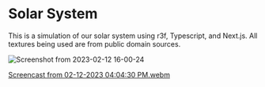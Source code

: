 # Solar System


This is a simulation of our solar system using r3f, Typescript, and Next.js. All textures being used are from public domain sources. 

![Screenshot from 2023-02-12 16-00-24](https://user-images.githubusercontent.com/47538097/218336741-b949b7e9-9862-4259-a69e-894505d25cb6.png)


[Screencast from 02-12-2023 04:04:30 PM.webm](https://user-images.githubusercontent.com/47538097/218337087-500b7a90-718d-4625-8072-491c7cef9e48.webm)
